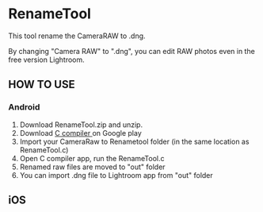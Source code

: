 # RenameTool
<p>This tool rename the CameraRAW to .dng.</p>
<p>By changing "Camera RAW" to ".dng", you can edit RAW photos even in the free version Lightroom.
</p>
<h2>HOW TO USE</h2>
<h3>Android</h3>
<ol>
    <li>Download RenameTool.zip and unzip.</li>
    <li>Download <a href = "https://play.google.com/store/apps/details?id=com.dztall.ccr.android.admob">C compiler </a>on Google play  </li>
    <li>Import your CameraRaw to Renametool folder (in the same location as RenameTool.c)</li>
    <li>Open C compiler app, run the RenameTool.c</li>
    <li>Renamed raw files are moved to "out" folder</li>
    <li>You can import .dng file to Lightroom app from "out" folder</li>
</ol>

<h2>iOS</h2>
